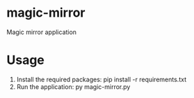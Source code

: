 # magic-mirror
Magic mirror application

# Usage

1) Install the required packages: pip install -r requirements.txt
2) Run the application: py magic-mirror.py